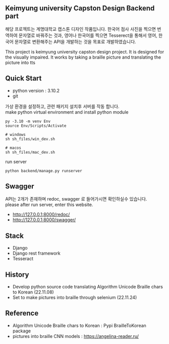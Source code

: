 ## Keimyung university Capston Design Backend part

해당 프로젝트는 계명대학교 캡스톤 디자인 작품입니다. 한국어 점사 사진을 찍으면 번역하여 문자열로 바꿔주는 것과, 영어나 한국어를 찍으면 Tesserect을 통해서 영어, 한국어 문자열로 변환해주는
API을 개발하는 것을 목표로 개발하였습니다. 

This project is keimyung university capston design project. It is designed for the visually impaired. It works by taking a braille picture and translating the picture into tts


## Quick Start
- python version : 3.10.2
- git

가상 환경을 설정하고, 관련 패키지 설치후 서버를 작동 합니다. <br>
make python virtual environment and install python module

```
py -3.10 -m venv Env
source Env/Scripts/Activate

# windows
sh sh_files/win_dev.sh

# macos
sh sh_files/mac_dev.sh
```

run server 
```
python backend/manage.py runserver 
```


## Swagger
API는 2개가 존재하며 redoc, swagger 로 들어가시면 확인하실수 있습니다. <br>
please after run server, enter this website. 

- http://127.0.0.1:8000/redoc/
- http://127.0.0.1:8000/swagger/


## Stack

- Django
- Django rest framework
- Tesseract


## History

- Develop python source code translating Algorithm Unicode Braille chars to Korean (22.11.08) <br>
- Set to make pictures into braille through selenium (22.11.24)


## Reference

- Algorithm Unicode Braille chars to Korean : Pypi BrailleToKorean package <br>
- pictures into braille CNN models : https://angelina-reader.ru/
